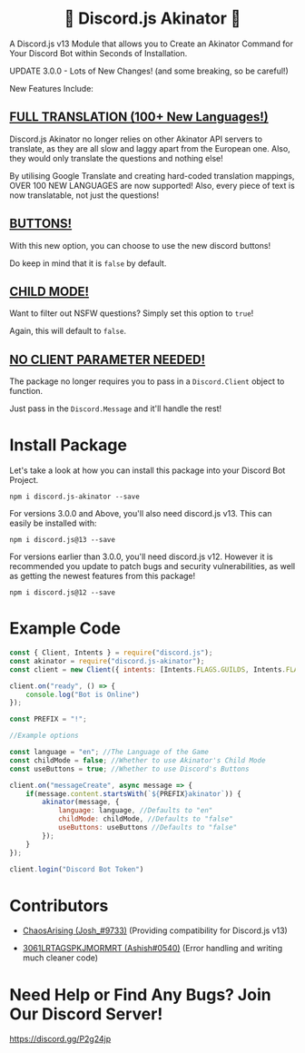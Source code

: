 <h1 align="center">
    🔮 Discord.js Akinator 🔮
</h1>

A Discord.js v13 Module that allows you to Create an Akinator Command for Your Discord Bot within Seconds of Installation.

UPDATE 3.0.0 - Lots of New Changes! (and some breaking, so be careful!)

New Features Include:

## <u>FULL TRANSLATION (100+ New Languages!)</u>

Discord.js Akinator no longer relies on other Akinator API servers to translate, as they are all slow and laggy apart from the European one. Also, they would only translate the questions and nothing else!

By utilising Google Translate and creating hard-coded translation mappings, OVER 100 NEW LANGUAGES are now supported! Also, every piece of text is now translatable, not just the questions!

## <u>BUTTONS!</u>

With this new option, you can choose to use the new discord buttons!

Do keep in mind that it is `false` by default.

## <u>CHILD MODE!</u>

Want to filter out NSFW questions? Simply set this option to `true`!

Again, this will default to `false`.

## <u>NO CLIENT PARAMETER NEEDED!</u>

The package no longer requires you to pass in a `Discord.Client` object to function.

Just pass in the `Discord.Message` and it'll handle the rest!

# Install Package

Let's take a look at how you can install this package into your Discord Bot Project.

`npm i discord.js-akinator --save`

For versions 3.0.0 and Above, you'll also need discord.js v13. This can easily be installed with:

`npm i discord.js@13 --save`

For versions earlier than 3.0.0, you'll need discord.js v12. However it is recommended you update to patch bugs and security vulnerabilities, as well as getting the newest features from this package!

`npm i discord.js@12 --save`

# Example Code

```js
const { Client, Intents } = require("discord.js");
const akinator = require("discord.js-akinator");
const client = new Client({ intents: [Intents.FLAGS.GUILDS, Intents.FLAGS.GUILD_MESSAGES] });

client.on("ready", () => {
    console.log("Bot is Online")
});

const PREFIX = "!";

//Example options

const language = "en"; //The Language of the Game
const childMode = false; //Whether to use Akinator's Child Mode
const useButtons = true; //Whether to use Discord's Buttons

client.on("messageCreate", async message => {
    if(message.content.startsWith(`${PREFIX}akinator`)) {
        akinator(message, {
            language: language, //Defaults to "en"
            childMode: childMode, //Defaults to "false"
            useButtons: useButtons //Defaults to "false"
        });
    }
});

client.login("Discord Bot Token")
```

# Contributors

- [ChaosArising (Josh_#9733)](https://github.com/ChaosArising) (Providing compatibility for Discord.js v13)

- [3061LRTAGSPKJMORMRT (Ashish#0540)](https://github.com/3061LRTAGSPKJMORMRT) (Error handling and writing much cleaner code)

# Need Help or Find Any Bugs? Join Our Discord Server!

https://discord.gg/P2g24jp
